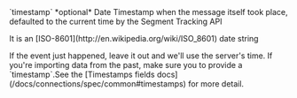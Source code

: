 <tr>
  <td>`timestamp`</td>
  <td>*optional*</td>
  <td>Date</td>
  <td>Timestamp when the message itself took place, defaulted to the current time by the Segment Tracking API
    <p>It is an [ISO-8601](http://en.wikipedia.org/wiki/ISO_8601) date string</p>
    <p>If the event just happened, leave it out and we'll use the server's time. If you're importing data from the past, make sure you to provide a `timestamp`.See the [Timestamps fields docs](/docs/connections/spec/common#timestamps) for more detail.</p></td>
</tr>

